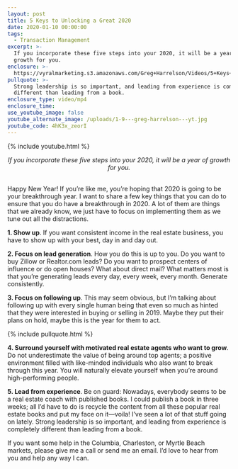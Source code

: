```yaml
---
layout: post
title: 5 Keys to Unlocking a Great 2020
date: 2020-01-10 00:00:00
tags:
  - Transaction Management
excerpt: >-
  If you incorporate these five steps into your 2020, it will be a year of
  growth for you.
enclosure: >-
  https://vyralmarketing.s3.amazonaws.com/Greg+Harrelson/Videos/5+Keys+to+Unlocking+a+Great+2020.mp4
pullquote: >-
  Strong leadership is so important, and leading from experience is completely
  different than leading from a book.
enclosure_type: video/mp4
enclosure_time:
use_youtube_image: false
youtube_alternate_image: /uploads/1-9---greg-harrelson---yt.jpg
youtube_code: 4hK3x_zeorI
---
```


{% include youtube.html %}

<center><em>If you incorporate these five steps into your 2020, it will be a year of growth for you.</em></center>

<br>Happy New Year\! If you’re like me, you’re hoping that 2020 is going to be your breakthrough year. I want to share a few key things that you can do to ensure that you do have a breakthrough in 2020. A lot of them are things that we already know, we just have to focus on implementing them as we tune out all the distractions.

**1\. Show up**. If you want consistent income in the real estate business, you have to show up with your best, day in and day out.

**2\. Focus on lead generation**. How you do this is up to you. Do you want to buy Zillow or Realtor.com leads? Do you want to prospect centers of influence or do open houses? What about direct mail? What matters most is that you’re generating leads every day, every week, every month. Generate consistently.

**3\. Focus on following up**. This may seem obvious, but I’m talking about following up with every single human being that even so much as hinted that they were interested in buying or selling in 2019. Maybe they put their plans on hold, maybe this is the year for them to act.

{% include pullquote.html %}

**4\. Surround yourself with motivated real estate agents who want to grow**. Do not underestimate the value of being around top agents; a positive environment filled with like-minded individuals who also want to break through this year. You will naturally elevate yourself when you’re around high-performing people.

**5\. Lead from experience**. Be on guard: Nowadays, everybody seems to be a real estate coach with published books. I could publish a book in three weeks; all I’d have to do is recycle the content from all these popular real estate books and put my face on it—voila\! I’ve seen a lot of that stuff going on lately. Strong leadership is so important, and leading from experience is completely different than leading from a book.

If you want some help in the Columbia, Charleston, or Myrtle Beach markets, please give me a call or send me an email. I’d love to hear from you and help any way I can.
